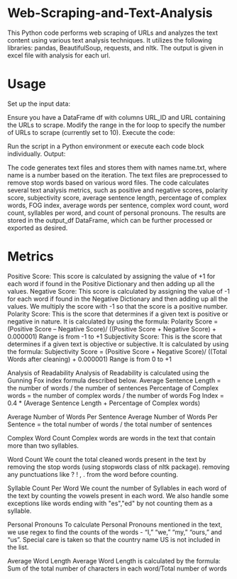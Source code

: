 # Web-Scraping-and-Text-Analysis
This Python code performs web scraping of URLs and analyzes the text content using various text analysis techniques. It utilizes the following libraries: pandas, BeautifulSoup, requests, and nltk. The output is given in excel file with analysis for each url.

# Usage 
Set up the input data:

Ensure you have a DataFrame df with columns URL_ID and URL containing the URLs to scrape.
Modify the range in the for loop to specify the number of URLs to scrape (currently set to 10).
Execute the code:

Run the script in a Python environment or execute each code block individually.
Output:

The code generates text files and stores them with names name.txt, where name is a number based on the iteration.
The text files are preprocessed to remove stop words based on various word files.
The code calculates several text analysis metrics, such as positive and negative scores, polarity score, subjectivity score, average sentence length, percentage of complex words, FOG index, average words per sentence, complex word count, word count, syllables per word, and count of personal pronouns.
The results are stored in the output_df DataFrame, which can be further processed or exported as desired.


# Metrics 
Positive Score: This score is calculated by assigning the value of +1 for each word if found in the Positive Dictionary and then adding up all the values.
Negative Score: This score is calculated by assigning the value of -1 for each word if found in the Negative Dictionary and then adding up all the values. We multiply the score with -1 so that the score is a positive number.
Polarity Score: This is the score that determines if a given text is positive or negative in nature. It is calculated by using the formula: 
Polarity Score = (Positive Score – Negative Score)/ ((Positive Score + Negative Score) + 0.000001)
Range is from -1 to +1
Subjectivity Score: This is the score that determines if a given text is objective or subjective. It is calculated by using the formula: 
Subjectivity Score = (Positive Score + Negative Score)/ ((Total Words after cleaning) + 0.000001)
Range is from 0 to +1

Analysis of Readability
Analysis of Readability is calculated using the Gunning Fox index formula described below.
Average Sentence Length = the number of words / the number of sentences
Percentage of Complex words = the number of complex words / the number of words 
Fog Index = 0.4 * (Average Sentence Length + Percentage of Complex words)

Average Number of Words Per Sentence
Average Number of Words Per Sentence = the total number of words / the total number of sentences

Complex Word Count
Complex words are words in the text that contain more than two syllables.

Word Count
We count the total cleaned words present in the text by 
removing the stop words (using stopwords class of nltk package).
removing any punctuations like ? ! , . from the word before counting.

Syllable Count Per Word
We count the number of Syllables in each word of the text by counting the vowels present in each word. We also handle some exceptions like words ending with "es","ed" by not counting them as a syllable.

Personal Pronouns
To calculate Personal Pronouns mentioned in the text, we use regex to find the counts of the words - “I,” “we,” “my,” “ours,” and “us”. Special care is taken so that the country name US is not included in the list.

Average Word Length
Average Word Length is calculated by the formula:
Sum of the total number of characters in each word/Total number of words
